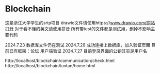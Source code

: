 # Blockchain
这是浙江大学学生的srtp项目
drawio文件请使用https://www.drawio.com/网站打开
对于看不懂的英文请使用拼音
所有带test的文件都是测试用，删掉不影响主要代码

2024.7.23 数据库文件仍在测试
2024.7.26 成功连接上数据库，加入验证页面
		  目前已有框架：论坛
						用户端验证
2024.7.27 目前登录界面的公钥其实是用户名

http://localhost/blockchain/communication/check.html
http://localhost/blockchain/luntan/home.html